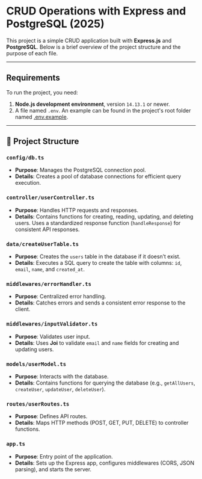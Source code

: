 # CRUD Operations with Express and PostgreSQL (2025)

This project is a simple CRUD application built with **Express.js** and **PostgreSQL**. Below is a brief overview of the project structure and the purpose of each file.

---

## Requirements

To run the project, you need:

1. **Node.js development environment**, version `14.13.1` or newer.
2. A file named `.env`. An example can be found in the project's root folder named [.env.example](./.env.example).

---

## 🌟 Project Structure

### **`config/db.ts`**
- **Purpose**: Manages the PostgreSQL connection pool.
- **Details**: Creates a pool of database connections for efficient query execution.

### **`controller/userController.ts`**
- **Purpose**: Handles HTTP requests and responses.
- **Details**: Contains functions for creating, reading, updating, and deleting users. Uses a standardized response function (`handleResponse`) for consistent API responses.

### **`data/createUserTable.ts`**
- **Purpose**: Creates the `users` table in the database if it doesn’t exist.
- **Details**: Executes a SQL query to create the table with columns: `id`, `email`, `name`, and `created_at`.

### **`middlewares/errorHandler.ts`**
- **Purpose**: Centralized error handling.
- **Details**: Catches errors and sends a consistent error response to the client.

### **`middlewares/inputValidator.ts`**
- **Purpose**: Validates user input.
- **Details**: Uses **Joi** to validate `email` and `name` fields for creating and updating users.

### **`models/userModel.ts`**
- **Purpose**: Interacts with the database.
- **Details**: Contains functions for querying the database (e.g., `getAllUsers`, `createUser`, `updateUser`, `deleteUser`).

### **`routes/userRoutes.ts`**
- **Purpose**: Defines API routes.
- **Details**: Maps HTTP methods (POST, GET, PUT, DELETE) to controller functions.

### **`app.ts`**
- **Purpose**: Entry point of the application.
- **Details**: Sets up the Express app, configures middlewares (CORS, JSON parsing), and starts the server.